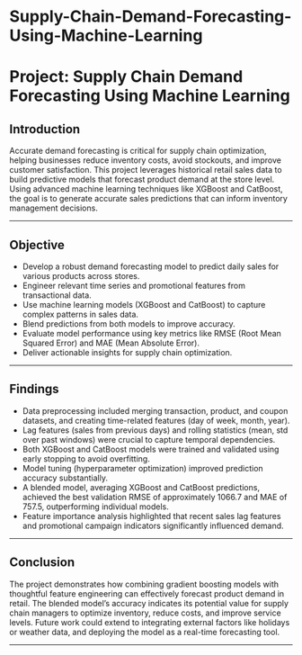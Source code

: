 # Supply-Chain-Demand-Forecasting-Using-Machine-Learning



# **Project: Supply Chain Demand Forecasting Using Machine Learning**

## **Introduction**

Accurate demand forecasting is critical for supply chain optimization, helping businesses reduce inventory costs, avoid stockouts, and improve customer satisfaction. This project leverages historical retail sales data to build predictive models that forecast product demand at the store level. Using advanced machine learning techniques like XGBoost and CatBoost, the goal is to generate accurate sales predictions that can inform inventory management decisions.

---

## **Objective**

* Develop a robust demand forecasting model to predict daily sales for various products across stores.
* Engineer relevant time series and promotional features from transactional data.
* Use machine learning models (XGBoost and CatBoost) to capture complex patterns in sales data.
* Blend predictions from both models to improve accuracy.
* Evaluate model performance using key metrics like RMSE (Root Mean Squared Error) and MAE (Mean Absolute Error).
* Deliver actionable insights for supply chain optimization.

---

## **Findings**

* Data preprocessing included merging transaction, product, and coupon datasets, and creating time-related features (day of week, month, year).
* Lag features (sales from previous days) and rolling statistics (mean, std over past windows) were crucial to capture temporal dependencies.
* Both XGBoost and CatBoost models were trained and validated using early stopping to avoid overfitting.
* Model tuning (hyperparameter optimization) improved prediction accuracy substantially.
* A blended model, averaging XGBoost and CatBoost predictions, achieved the best validation RMSE of approximately 1066.7 and MAE of 757.5, outperforming individual models.
* Feature importance analysis highlighted that recent sales lag features and promotional campaign indicators significantly influenced demand.

---

## **Conclusion**

The project demonstrates how combining gradient boosting models with thoughtful feature engineering can effectively forecast product demand in retail. The blended model’s accuracy indicates its potential value for supply chain managers to optimize inventory, reduce costs, and improve service levels. Future work could extend to integrating external factors like holidays or weather data, and deploying the model as a real-time forecasting tool.

---
